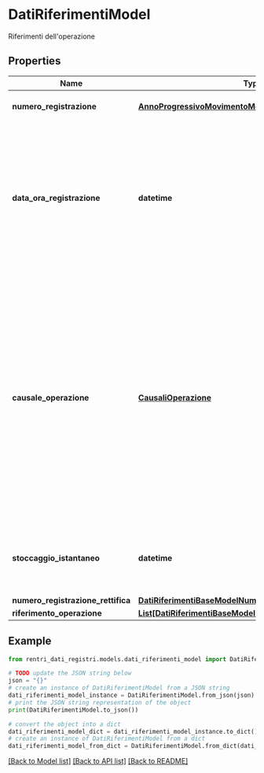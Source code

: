 # DatiRiferimentiModel

Riferimenti dell'operazione

## Properties

Name | Type | Description | Notes
------------ | ------------- | ------------- | -------------
**numero_registrazione** | [**AnnoProgressivoMovimentoModel**](AnnoProgressivoMovimentoModel.md) | Numero registrazione della registrazione tramite anno e progressivo | 
**data_ora_registrazione** | **datetime** | Data di registrazione (formato ISO 8601 UTC) come previsto nel modello di registro RENTRI. In caso di rettifica, è la data di registrazione della registrazione rettificata.  Trattandosi di una registrazione informatica, è consentito indicare l&#39;ora, anche se non obbligatoria.  &lt;b&gt;Esempi:&lt;/b&gt; solo data &#x3D; \&quot;2024-01-01\&quot;, data con ora &#x3D; \&quot;2024-01-01T12:00:00Z\&quot; | 
**causale_operazione** | [**CausaliOperazione**](CausaliOperazione.md) | Causale dell&#39;operazione.  Non richiesto solo nel caso di stoccaggio istantaneo (o giacenza).  Vedi API di codifica: &lt;i&gt;GET /codifiche/v1.0/causali-operazione&lt;/i&gt;&lt;p&gt;Valori ammessi:&lt;ul style&#x3D;\&quot;margin:0\&quot;&gt;&lt;li&gt;&lt;i&gt;DT&lt;/i&gt; - Prodotto o detenuto nell&#39;unità locale&lt;/li&gt;&lt;li&gt;&lt;i&gt;NP&lt;/i&gt; - Nuovo produttore&lt;/li&gt;&lt;li&gt;&lt;i&gt;T*&lt;/i&gt; - Ricevuto da terzi&lt;/li&gt;&lt;li&gt;&lt;i&gt;RE&lt;/i&gt; - Prodotto al di fuori dell’unità locale&lt;/li&gt;&lt;li&gt;&lt;i&gt;I&lt;/i&gt; - Scarico interno&lt;/li&gt;&lt;li&gt;&lt;i&gt;aT&lt;/i&gt; - Scarico a terzi&lt;/li&gt;&lt;li&gt;&lt;i&gt;M&lt;/i&gt; - Scarico per produzione di materiali&lt;/li&gt;&lt;li&gt;&lt;i&gt;TR&lt;/i&gt; - Intermediario&lt;/li&gt;&lt;li&gt;&lt;i&gt;T*aT&lt;/i&gt; - Carico e scarico&lt;/li&gt;&lt;/ul&gt;&lt;/p&gt; | [optional] 
**stoccaggio_istantaneo** | **datetime** | Data dello stoccaggio istantaneo (formato ISO 8601 UTC) (o giacenza), se valorizzata possono essere compilati solamente i dati relativi al rifiuto e non al materiale. | [optional] 
**numero_registrazione_rettifica** | [**DatiRiferimentiBaseModelNumeroRegistrazioneRettifica**](DatiRiferimentiBaseModelNumeroRegistrazioneRettifica.md) |  | [optional] 
**riferimento_operazione** | [**List[DatiRiferimentiBaseModelRiferimentoOperazioneInner]**](DatiRiferimentiBaseModelRiferimentoOperazioneInner.md) | Registrazioni associate | [optional] 

## Example

```python
from rentri_dati_registri.models.dati_riferimenti_model import DatiRiferimentiModel

# TODO update the JSON string below
json = "{}"
# create an instance of DatiRiferimentiModel from a JSON string
dati_riferimenti_model_instance = DatiRiferimentiModel.from_json(json)
# print the JSON string representation of the object
print(DatiRiferimentiModel.to_json())

# convert the object into a dict
dati_riferimenti_model_dict = dati_riferimenti_model_instance.to_dict()
# create an instance of DatiRiferimentiModel from a dict
dati_riferimenti_model_from_dict = DatiRiferimentiModel.from_dict(dati_riferimenti_model_dict)
```
[[Back to Model list]](../README.md#documentation-for-models) [[Back to API list]](../README.md#documentation-for-api-endpoints) [[Back to README]](../README.md)


